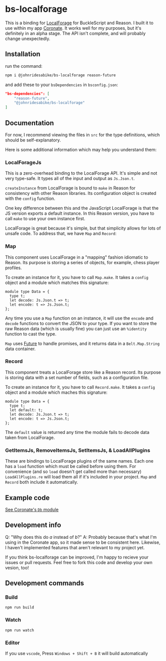 # bs-localforage

This is a binding for [LocalForage](https://localforage.github.io/localForage/) for BuckleScript and Reason. I built it to use within my app [Coronate](https://github.com/johnridesabike/coronate). It works well for my purposes, but it's definitely in an alpha stage. The API isn't complete, and will probably change unexpectedly.

## Installation

run the command:
```sh
npm i @johnridesabike/bs-localforage reason-future
```

and add these to your `bsDependencies` in `bsconfig.json`:
```json
"bs-dependencies": [
    "reason-future",
    "@johnridesabike/bs-localforage"
]
```

## Documentation

For now, I recommend viewing the files in `src` for the type definitions, which should be self-explanatory. 

Here is some additional information which may help you understand them:

### LocalForageJs

This is a zero-overhead binding to the LocalForage API. It's simple and not very type-safe. It types all of the input and output as `Js.Json.t`.

`createInstance` from LocalForage is bound to `make` in Reason for consistency with other Reason libraries. Its configuration object is created with the `config` function.

One key difference between this and the JavaScript LocalForage is that the JS version exports a default instance. In this Reason version, you have to call `make` to use your own instance first.

LocalForage is great because it's simple, but that simplicity allows for lots of unsafe code. To address that, we have `Map` and `Record`:

### Map

This component uses LocalForage in a "mapping" fashion idiomatic to Reason. Its purpose is storing a series of objects, for example, chess player profiles.

To create an instance for it, you have to call `Map.make`. It takes a `config` object and a module which matches this signature:

```re
module type Data = {
  type t;
  let decode: Js.Json.t => t;
  let encode: t => Js.Json.t;
};
```

Any time you use a `Map` function on an instance, it will use the `encode` and `decode` functions to convert the JSON to your type. If you want to store the raw Reason data (which is usually fine) you can just use an `%identity` function to cast the type.

`Map` uses [Future](https://github.com/RationalJS/future) to handle promises, and it returns data in a `Belt.Map.String` data container.

### Record

This component treats a LocalForage store like a Reason record. Its purpose is storing data with a set number of fields, such as a configuration file.

To create an instance for it, you have to call `Record.make`. It takes a `config` object and a module which maches this signature:

```re
module type Data = {
  type t;
  let default: t;
  let decode: Js.Json.t => t;
  let encode: t => Js.Json.t;
};
```

The `default` value is returned any time the module fails to decode data taken from LocalForage.

### GetItemsJs, RemoveItemsJs, SetItemsJs, & LoadAllPlugins

These are bindings to LocalForage plugins of the same names. Each one has a `load` function which must be called before using them. For convenience (and so `load` doesn't get called more than necessary) `LoadAllPlugins.re` will load them all if it's included in your project. `Map` and `Record` both include it automatically.

## Example code

[See Coronate's `Db` module](https://github.com/johnridesabike/coronate/blob/master/src/Db.re)

## Development info

Q: "Why does this do *a* instead of *b*?"
A: Probably because that's what I'm using in the Coronate app, so it made sense to be consistent here. Likewise, I haven't implemented features that aren't relevant to my project yet. 

If you think bs-localforage can be improved, I'm happy to recieve your issues or pull requests. Feel free to fork this code and develop your own vesion, too!

## Development commands

### Build
```
npm run build
```

### Watch

```
npm run watch
```

### Editor
If you use `vscode`, Press `Windows + Shift + B` it will build automatically